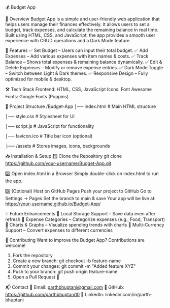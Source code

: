 💰 Budget App

📌 Overview
Budget App is a simple and user-friendly web application that helps users manage their finances effectively. It allows users to set a budget, track expenses, and calculate the remaining balance in real time. Built using HTML, CSS, and JavaScript, the app provides a smooth user experience with CRUD operations and a Dark Mode feature.

🚀 Features
✅ Set Budget – Users can input their total budget.
✅ Add Expenses – Add various expenses with item names & costs.
✅ Track Balance – Shows total expenses & remaining balance dynamically.
✅ Edit & Delete Expenses – Modify or remove expense entries.
✅ Dark Mode Toggle – Switch between Light & Dark themes.
✅ Responsive Design – Fully optimized for mobile & desktop.

🛠 Tech Stack
    Frontend: HTML, CSS, JavaScript
    Icons: Font Awesome
    Fonts: Google Fonts (Poppins)

📂 Project Structure
/Budget-App
│── index.html         # Main HTML structure

│── style.css          # Stylesheet for UI

│── script.js          # JavaScript for functionality

│── favicon.ico        # Title bar icon (optional)

├── /assets            # Stores images, icons, backgrounds

📥 Installation & Setup
1️⃣ Clone the Repository
git clone https://github.com/your-username/Budget-App.git

2️⃣ Open index.html in a Browser
Simply double-click on index.html to run the app.

3️⃣ (Optional) Host on GitHub Pages
    Push your project to GitHub
    Go to Settings → Pages
    Set the branch to main & save
    Your app will be live at: https://your-username.github.io/Budget-App/

💡 Future Enhancements
🔹 Local Storage Support – Save data even after refresh
🔹 Expense Categories – Categorize expenses (e.g., Food, Transport)
🔹 Charts & Graphs – Visualize spending trends with charts
🔹 Multi-Currency Support – Convert expenses to different currencies

🙌 Contributing
Want to improve the Budget App? Contributions are welcome!
1. Fork the repository
2. Create a new branch: git checkout -b feature-name
3. Commit your changes: git commit -m "Added feature XYZ"
4. Push to your branch: git push origin feature-name
5. Open a Pull Request 🚀

📬 Contact
📧 Email: parthbhuptani@gmail.com
🔗 GitHub: https://github.com/parthbhuptani10
🔗 LinkedIn: linkedin.com/in/parth-bhuptani

